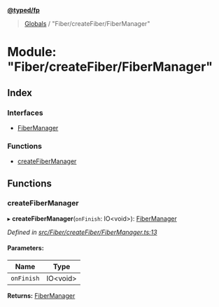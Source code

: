 **[@typed/fp](../README.md)**

> [Globals](../globals.md) / "Fiber/createFiber/FiberManager"

# Module: "Fiber/createFiber/FiberManager"

## Index

### Interfaces

* [FiberManager](../interfaces/_fiber_createfiber_fibermanager_.fibermanager.md)

### Functions

* [createFiberManager](_fiber_createfiber_fibermanager_.md#createfibermanager)

## Functions

### createFiberManager

▸ **createFiberManager**(`onFinish`: IO\<void>): [FiberManager](../interfaces/_fiber_createfiber_fibermanager_.fibermanager.md)

*Defined in [src/Fiber/createFiber/FiberManager.ts:13](https://github.com/TylorS/typed-fp/blob/f129829/src/Fiber/createFiber/FiberManager.ts#L13)*

#### Parameters:

Name | Type |
------ | ------ |
`onFinish` | IO\<void> |

**Returns:** [FiberManager](../interfaces/_fiber_createfiber_fibermanager_.fibermanager.md)
